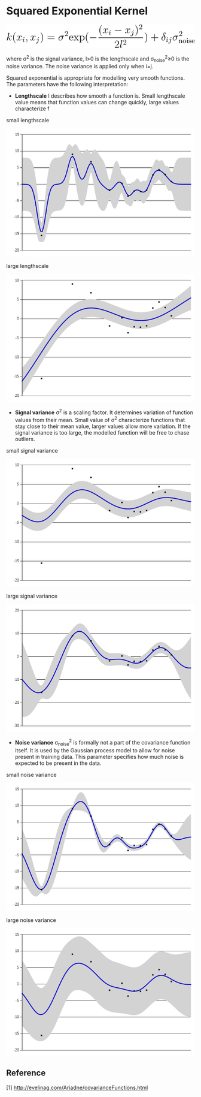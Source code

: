 # Squared Exponential Kernel

![This is an image](./sek.svg)

where &sigma;<sup>2</sup> is the signal variance, l>0 is the lengthscale and &sigma;<sub>noise</sub><sup>2</sup>&geq;0 is the noise variance. The noise variance is applied only when i=j.

Squared exponential is appropriate for modelling very smooth functions. The parameters have the following interpretation:

- **Lengthscale** l describes how smooth a function is. Small lengthscale value means that function values can change quickly, large values characterize f

small lengthscale

![This is an image](./smallLengthscale.png)

large lengthscale

![This is an image](./largeLengthscale.png)

- **Signal variance** &sigma;<sup>2</sup> is a scaling factor. It determines variation of function values from their mean. Small value of &sigma;<sup>2</sup> characterize functions that stay close to their mean value, larger values allow more variation. If the signal variance is too large, the modelled function will be free to chase outliers.

small signal variance

![This is an image](./smallSignalVariance.png)

large signal variance

![This is an image](./largeSignalVariance.png)

- **Noise variance** &sigma;<sub>noise</sub><sup>2</sup> is formally not a part of the covariance function itself. It is used by the Gaussian process model to allow for noise present in training data. This parameter specifies how much noise is expected to be present in the data.

small noise variance

![This is an image](./smallNoiseVariance.png)

large noise variance

![This is an image](./largeNoiseVariance.png)

## Reference

[1] http://evelinag.com/Ariadne/covarianceFunctions.html
